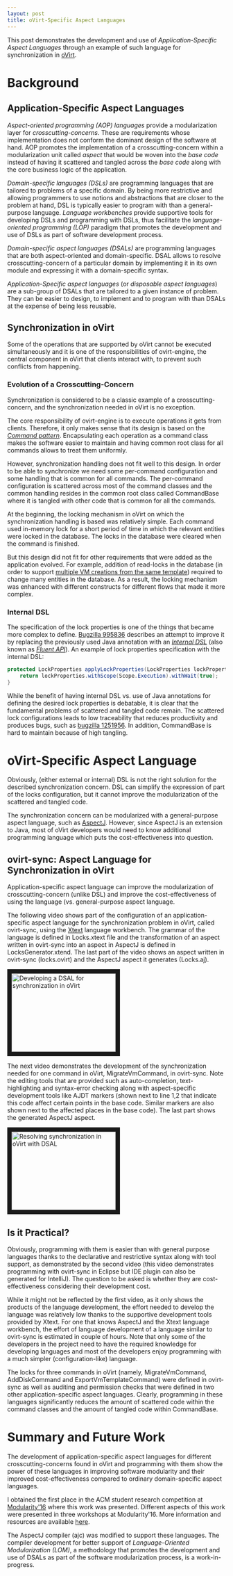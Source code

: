 ```yaml
---
layout: post
title: oVirt-Specific Aspect Languages
---
```


This post demonstrates the development and use of *Application-Specific Aspect Languages* through an example of such language for synchronization in [oVirt](/about/#ovirt).  

# Background

## Application-Specific Aspect Languages
*Aspect-oriented programming (AOP) languages* provide a modularization layer for *crosscutting-concerns*. These are requirements whose implementation does not conform the dominant design of the software at hand. AOP promotes the implementation of a crosscutting-concern within a modularization unit called *aspect* that would be woven into the *base code* instead of having it scattered and tangled across the *base code* along with the core business logic of the application.  

*Domain-specific languages (DSLs)* are programming languages that are tailored to problems of a specific domain. By being more restrictive and allowing programmers to use notions and abstractions that are closer to the problem at hand, DSL is typically easier to program with than a general-purpose language. *Language workbenches* provide supportive tools for developing DSLs and programming with DSLs, thus facilitate the *language-oriented programming (LOP)* paradigm that promotes the development and use of DSLs as part of software development process.

*Domain-specific aspect languages (DSALs)* are programming languages that are both aspect-oriented and domain-specific. DSAL allows to resolve crosscutting-concern of a particular domain by implementing it in its own module and expressing it with a domain-specific syntax.  

*Application-Specific aspect languages* (or *disposable aspect languages*) are a sub-group of DSALs that are tailored to a given instance of problem. They can be easier to design, to implement and to program with than DSALs at the expense of being less reusable.

## Synchronization in oVirt
Some of the operations that are supported by oVirt cannot be executed simultaneously and it is one of the responsibilities of ovirt-engine, the central component in oVirt that clients interact with, to prevent such conflicts from happening.

### Evolution of a Crosscutting-Concern
Synchronization is considered to be a classic example of a crosscutting-concern, and the synchronization needed in oVirt is no exception.  

The core responsibility of ovirt-engine is to execute operations it gets from clients. Therefore, it only makes sense that its design is based on the *[Command pattern](https://en.wikipedia.org/wiki/Command_pattern)*. Encapsulating each operation as a command class makes the software easier to maintain and having common root class for all commands allows to treat them uniformly.  

However, synchronization handling does not fit well to this design. In order to be able to synchronize we need some per-command configuration and some handling that is common for all commands. The per-command configuration is scattered across most of the command classes and the common handling resides in the common root class called CommandBase where it is tangled with other code that is common for all the commands.  

At the beginning, the locking mechanism in oVirt on which the synchronization handling is based was relatively simple. Each command used in-memory lock for a short period of time in which the relevant entities were locked in the database. The locks in the database were cleared when the command is finished.  

But this design did not fit for other requirements that were added as the application evolved. For example, addition of read-locks in the database (in order to support [multiple VM creations from the same template](https://bugzilla.redhat.com/show_bug.cgi?id=815642)) required to change many entities in the database. As a result, the locking mechanism was enhanced with different constructs for different flows that made it more complex.  

### Internal DSL
The specification of the lock properties is one of the things that became more complex to define. [Bugzilla 995836](https://bugzilla.redhat.com/show_bug.cgi?id=995836) describes an attempt to improve it by replacing the previously used Java annotation with an *[Internal DSL](http://martinfowler.com/books/dsl.html)* (also known as *[Fluent API](https://en.wikipedia.org/wiki/Fluent_interface)*). An example of lock properties specification with the internal DSL:

```java
protected LockProperties applyLockProperties(LockProperties lockProperties) {
    return lockProperties.withScope(Scope.Execution).withWait(true);
}
```

While the benefit of having internal DSL vs. use of Java annotations for defining the desired lock properties is debatable, it is clear that the fundamental problems of scattered and tangled code remain. The scattered lock configurations leads to low traceability that reduces productivity and produces bugs, such as [bugzilla 1251956](https://bugzilla.redhat.com/show_bug.cgi?id=1251956). In addition, CommandBase is hard to maintain because of high tangling.

# oVirt-Specific Aspect Language
Obviously, (either external or internal) DSL is not the right solution for the described synchronization concern. DSL can simplify the expression of part of the locks configuration, but it cannot improve the modularization of the scattered and tangled code.  

The synchronization concern can be modularized with a general-purpose aspect language, such as [AspectJ](https://eclipse.org/aspectj). However, since AspectJ is an extension to Java, most of oVirt developers would need to know additional programming language which puts the cost-effectiveness into question.  

## ovirt-sync: Aspect Language for Synchronization in oVirt
Application-specific aspect language can improve the modularization of crosscutting-concern (unlike DSL) and improve the cost-effectiveness of using the language (vs. general-purpose aspect language.  

The following video shows part of the configuration of an application-specific aspect language for the synchronization problem in oVirt, called ovirt-sync, using the [Xtext](https://eclipse.org/Xtext) language workbench. The grammar of the language is defined in Locks.xtext file and the transformation of an aspect written in ovirt-sync into an aspect in AspectJ is defined in LocksGenerator.xtend. The last part of the video shows an aspect written in ovirt-sync (locks.ovirt) and the AspectJ aspect it generates (Locks.aj).  

<a href="http://www.youtube.com/watch?feature=player_embedded&v=uj80yWutQak" target="_blank"><img src="http://img.youtube.com/vi/uj80yWutQak/0.jpg" alt="Developing a DSAL for synchronization in oVirt" width="240" height="180" border="10" /></a>

The next video demonstrates the development of the synchronization needed for one command in oVirt, MigrateVmCommand, in ovirt-sync. Note the editing tools that are provided such as auto-completion, text-highlighting and syntax-error checking along with aspect-specific development tools like AJDT markers (shown next to line 1,2 that indicate this code affect certain points in the base code. Similar markers are also shown next to the affected places in the base code). The last part shows the generated AspectJ aspect.  

<a href="http://www.youtube.com/watch?feature=player_embedded&v=PTy9rYDQSo4" target="_blank"><img src="http://img.youtube.com/vi/PTy9rYDQSo4/0.jpg" alt="Resolving synchronization in oVirt with DSAL" width="240" height="180" border="10" /></a>

## Is it Practical?
Obviously, programming with them is easier than with general purpose languages thanks to the declarative and restrictive syntax along with tool support, as demonstrated by the second video (this video demonstrates programming with ovirt-sync in Eclipse but IDE plugin can also be generated for IntelliJ). The question to be asked is whether they are cost-effectiveness considering their development cost.

While it might not be reflected by the first video, as it only shows the products of the language development, the effort needed to develop the language was relatively low thanks to the supportive development tools provided by Xtext. For one that knows AspectJ and the Xtext language workbench, the effort of language development of a language similar to ovirt-sync is estimated in couple of hours. Note that only some of the developers in the project need to have the required knowledge for developing languages and most of the developers enjoy programming with a much simpler (configuration-like) language.

The locks for three commands in oVirt (namely, MigrateVmCommand, AddDiskCommand and ExportVmTemplateCommand) were defined in ovirt-sync as well as auditing and permission checks that were defined in two other application-specific aspect languages. Clearly, programming in these languages significantly reduces the amount of scattered code within the command classes and the amount of tangled code within CommandBase.

# Summary and Future Work
The development of application-specific aspect languages for different crosscutting-concerns found in oVirt and programming with them show the power of these languages in improving software modularity and their improved cost-effectiveness compared to ordinary domain-specific aspect languages.  

I obtained the first place in the ACM student research competition at [Modularity'16](http://2016.modularity.info/) where this work was presented. Different aspects of this work were presented in three workshops at Modularity'16. More information and resources are available [here](/about#presentations).    

The AspectJ compiler (ajc) was modified to support these languages. The compiler development for better support of *Language-Oriented Modularization (LOM)*, a methodology that promotes the development and use of DSALs as part of the software modularization process, is a work-in-progress.
